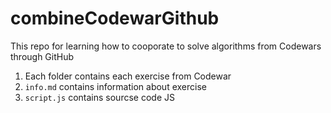 # combineCodewarGithub
This repo for learning how to cooporate to solve algorithms from Codewars through GitHub
1. Each folder contains each exercise from Codewar
2. `info.md` contains information about exercise
3. `script.js` contains sourcse code JS
